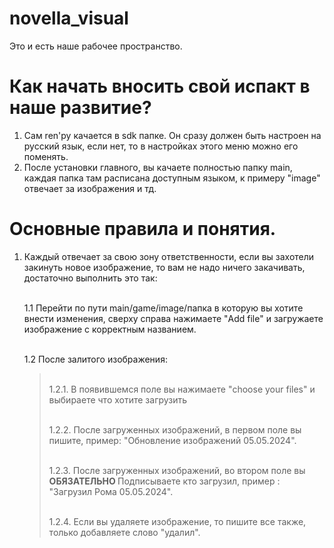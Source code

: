 # novella_visual
Это и есть наше рабочее пространство.

# Как начать вносить свой испакт в наше развитие?
  1. Сам ren'py качается в sdk папке. Он сразу должен быть настроен на русский язык, если нет, то в настройках этого меню можно его поменять.
  2. После установки главного, вы качаете полностью папку main, каждая папка там расписана доступным языком, к примеру "image" отвечает за изображения и тд.


 # Основные правила и понятия.
   1. Каждый отвечает за свою зону ответственности, если вы захотели закинуть новое изображение, то вам не надо ничего закачивать, достаточно выполнить это так:
    
      <br />1.1 Перейти по пути main/game/image/папка в которую вы хотите внести изменения, сверху справа нажимаете "Add file" и загружаете изображение с корректным названием.
      >
      <br />1.2 После залитого изображения:
      >
         > <br />1.2.1. В появившемся поле вы нажимаете "choose your files" и выбираете что хотите загрузить
         >
         > <br />1.2.2. После загруженных изображений, в первом поле вы пишите, пример: "Обновление изображений 05.05.2024".
         > 
         > <br />1.2.3. После загруженных изображений, во втором поле вы <b> ОБЯЗАТЕЛЬНО </b> Подписываете кто загрузил, пример : "Загрузил Рома 05.05.2024".
         > 
         > <br />1.2.4. Если вы удаляете изображение, то пишите все также, только добавляете слово "удалил".

     
